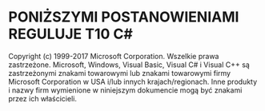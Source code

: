 <a name="the-following-notice-governs-the-c-spec"></a>PONIŻSZYMI POSTANOWIENIAMI REGULUJE T10 C#
=====

Copyright (c) 1999-2017 Microsoft Corporation. Wszelkie prawa zastrzeżone.
Microsoft, Windows, Visual Basic, Visual C# i Visual C++ są zastrzeżonymi znakami towarowymi lub znakami towarowymi firmy Microsoft Corporation w USA i/lub innych krajach/regionach.
Inne produkty i nazwy firm wymienione w niniejszym dokumencie mogą być znakami przez ich właścicieli.
